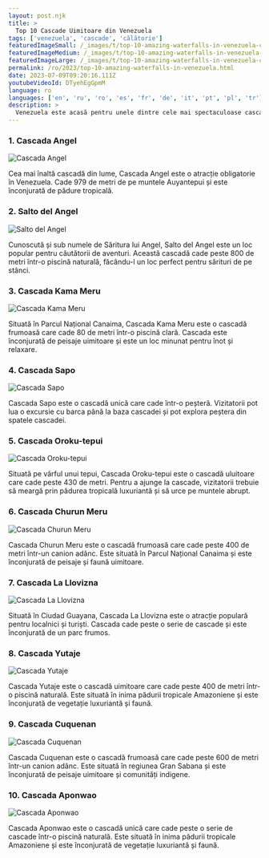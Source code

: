 ```yaml
---
layout: post.njk
title: >
  Top 10 Cascade Uimitoare din Venezuela
tags: ['venezuela', 'cascade', 'călătorie']
featuredImageSmall: /_images/t/top-10-amazing-waterfalls-in-venezuela-cover-ro-small.webp
featuredImageMedium: /_images/t/top-10-amazing-waterfalls-in-venezuela-cover-ro-medium.webp
featuredImageLarge: /_images/t/top-10-amazing-waterfalls-in-venezuela-cover-ro-large.webp
permalink: /ro/2023/top-10-amazing-waterfalls-in-venezuela.html
date: 2023-07-09T09:20:16.111Z
youtubeVideoId: DTyehEgGpmM
language: ro
languages: ['en', 'ru', 'ro', 'es', 'fr', 'de', 'it', 'pt', 'pl', 'tr']
description: >
  Venezuela este acasă pentru unele dintre cele mai spectaculoase cascade din lume. De la cea mai înaltă cascadă la cea mai lungă cădere neîntreruptă, iată cele mai bune 10 cascade uimitoare din Venezuela, care merită vizitate.
---
```


### 1. Cascada Angel

![Cascada Angel](/_images/c/c2c822ec04d621b09a6f5da051b88acd-medium.webp)

Cea mai înaltă cascadă din lume, Cascada Angel este o atracție obligatorie în Venezuela. Cade 979 de metri de pe muntele Auyantepui și este înconjurată de pădure tropicală.

### 2. Salto del Angel

![Salto del Angel](/_images/0/07cc360926fd25ae2d2bdbf2707dcc95-medium.webp)

Cunoscută și sub numele de Săritura lui Angel, Salto del Angel este un loc popular pentru căutătorii de aventuri. Această cascadă cade peste 800 de metri într-o piscină naturală, făcându-l un loc perfect pentru sărituri de pe stânci.

### 3. Cascada Kama Meru

![Cascada Kama Meru](/_images/6/6c73bcea4d6357e077378c2336042461-medium.webp)

Situată în Parcul Național Canaima, Cascada Kama Meru este o cascadă frumoasă care cade 80 de metri într-o piscină clară. Cascada este înconjurată de peisaje uimitoare și este un loc minunat pentru înot și relaxare.

### 4. Cascada Sapo

![Cascada Sapo](/_images/0/065bd62b126eb9ee8a6114a0b2d3a4d1-medium.webp)

Cascada Sapo este o cascadă unică care cade într-o peșteră. Vizitatorii pot lua o excursie cu barca până la baza cascadei și pot explora peștera din spatele cascadei.

### 5. Cascada Oroku-tepui

![Cascada Oroku-tepui](/_images/c/c2c822ec04d621b09a6f5da051b88acd-medium.webp)

Situată pe vârful unui tepui, Cascada Oroku-tepui este o cascadă uluitoare care cade peste 430 de metri. Pentru a ajunge la cascade, vizitatorii trebuie să meargă prin pădurea tropicală luxuriantă și să urce pe muntele abrupt.

### 6. Cascada Churun Meru

![Cascada Churun Meru](/_images/c/c2c822ec04d621b09a6f5da051b88acd-medium.webp)

Cascada Churun Meru este o cascadă frumoasă care cade peste 400 de metri într-un canion adânc. Este situată în Parcul Național Canaima și este înconjurată de peisaje și faună uimitoare.

### 7. Cascada La Llovizna

![Cascada La Llovizna](/_images/9/930fe5f820c22dd7ab71a8ba78f406a4-medium.webp)

Situată în Ciudad Guayana, Cascada La Llovizna este o atracție populară pentru localnici și turiști. Cascada cade peste o serie de cascade și este înconjurată de un parc frumos.

### 8. Cascada Yutaje

![Cascada Yutaje](/_images/8/8e070a4fadf73af354c6388ce86a12e7-medium.webp)

Cascada Yutaje este o cascadă uimitoare care cade peste 400 de metri într-o piscină naturală. Este situată în inima pădurii tropicale Amazoniene și este înconjurată de vegetație luxuriantă și faună.

### 9. Cascada Cuquenan

![Cascada Cuquenan](/_images/8/8d3cc29e9ddd171b74f63210ecca3766-medium.webp)

Cascada Cuquenan este o cascadă frumoasă care cade peste 600 de metri într-un canion adânc. Este situată în regiunea Gran Sabana și este înconjurată de peisaje uimitoare și comunități indigene.

### 10. Cascada Aponwao

![Cascada Aponwao](/_images/e/e46efd41a87ccb5a03977669c90f2cf3-medium.webp)

Cascada Aponwao este o cascadă unică care cade peste o serie de cascade într-o piscină naturală. Este situată în inima pădurii tropicale Amazoniene și este înconjurată de vegetație luxuriantă și faună.

